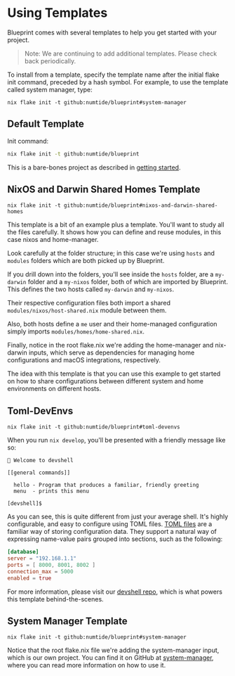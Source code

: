 # Using Templates

Blueprint comes with several templates to help you get started with your project.

> Note: We are continuing to add additional templates. Please check back periodically.

To install from a template, specify the template name after the initial flake init 
command, preceded by a hash symbol. For example, to use the template called system 
manager, type:

```
nix flake init -t github:numtide/blueprint#system-manager
```

## Default Template

Init command:

```bash
nix flake init -t github:numtide/blueprint
```

This is a bare-bones project as described in [getting started](../getting-started/install.md).

## NixOS and Darwin Shared Homes Template

```
nix flake init -t github:numtide/blueprint#nixos-and-darwin-shared-homes
```

This template is a bit of an example plus a template. You'll want to study all the
files carefully. It shows how you can define and reuse modules, in this case nixos
and home-manager.

Look carefully at the folder structure; in this case we're using `hosts` and
`modules` folders which are both picked up by Blueprint.

If you drill down into the folders, you'll see inside the `hosts` folder, are a
`my-darwin` folder and a `my-nixos` folder, both of which are imported by Blueprint.
This defines the two hosts called `my-darwin` and `my-nixos`.

Their respective configuration files both import a shared 
`modules/nixos/host-shared.nix` module between them.

Also, both hosts define a `me` user and their home-managed configuration
simply imports `modules/homes/home-shared.nix`.

Finally, notice in the root flake.nix we're adding the home-manager and nix-darwin 
inputs, which serve as dependencies for managing home configurations and macOS 
integrations, respectively.

The idea with this template is that you can use this example to get started on
how to share configurations between different system and home environments on different hosts.


## Toml-DevEnvs

```
nix flake init -t github:numtide/blueprint#toml-devenvs
```

When you run ```nix develop```, you'll be presented with a friendly message like so:

```
🔨 Welcome to devshell

[[general commands]]

  hello - Program that produces a familiar, friendly greeting
  menu  - prints this menu

[devshell]$
```

As you can see, this is quite different from just your average shell. It's highly 
configurable, and easy to configure using TOML files. [TOML files](https://en.wikipedia.org/wiki/TOML)
are a familiar way of storing configuration data. They support a natural way of 
expressing name-value pairs grouped into sections, such as the following:

```toml
[database]
server = "192.168.1.1"
ports = [ 8000, 8001, 8002 ]
connection_max = 5000
enabled = true
```

For more information, please visit our [devshell repo](https://github.com/numtide/devshell),
which is what powers this template behind-the-scenes.

## System Manager Template

```
nix flake init -t github:numtide/blueprint#system-manager
```

Notice that the root flake.nix file we're adding the system-manager input,
which is our own project. You can find it on GitHub at [system-manager](https://github.com/numtide/system-manager), where you can read more information on how
to use it.









